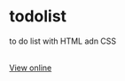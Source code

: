# todolist
to do list with HTML adn CSS


<br>
<a href="https://pensive-beaver-199289.netlify.app/">View online</a>

